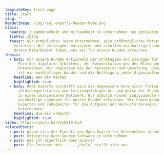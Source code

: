 ```yaml
---
templateKey: front-page
title: Start
slug: ""
headerImage: /img/real-experts-header-home.png
claim:
  heading: Zusammenarbeit und Wirksamkeit in Unternehmen neu gestalten
  linkto: /blog
  teaser: Wir ermöglichen jedem Unternehmen, sein größtmögliches Potential zu
    entfalten. Wir befähigen, motivieren und schaffen nachhaltige Lösungen.
    Unsere Mitarbeiter leben, was wir für unsere Kunden erreichen.
thesis:
  - body: Für unsere Kunden entwickeln wir Strategien und Lösungen für eine neue
      Form des digitalen Arbeitens, der Kommunikation und des Miteinanders im
      Unternehmen. Wir begleiten bei der Konzeption und Umsetzung. Unser Ziel
      ist ein nachhaltiger Wandel und die Befähigung jeder Organisation.
    headline: Was wir machen
    highlighted: true
  - body: Real Experts erschafft eine nie dagewesene Form einer freien,
      selbstorganisierten und leistungsfähigen Art und Weise der Zusammenarbeit
      in einem skalierbaren Netzwerk. Nur dadurch können individuelle und
      nachhaltige Lösungen für unsere Kunden entstehen. Wir haben genau die
      Experten und Fähigkeiten für die Aufgaben und Herausforderungen in Ihrem
      Unternehmen.
    headline: Wie wir arbeiten
    highlighted: true
video: https://youtu.be/YysKSI8-kvA
relatedPosts:
  - post: Warum sich der Einsatz von Open-Source für Unternehmen lohnen kann
  - post: Enterprise Open-Source Software in Unternehmen
  - post: Was ist eigentlich Open-Source?
  - post: Ein Intranet mit ... - „Unily“ stellt sich vor
---
```

